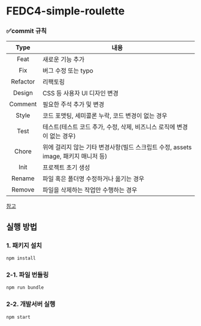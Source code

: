 # FEDC4-simple-roulette
### ✅commit 규칙
|   Type   |내용|
|:--------:|---|
|   Feat   |새로운 기능 추가|
|   Fix    |버그 수정 또는 typo|
| Refactor |리팩토링|
|  Design  |CSS 등 사용자 UI 디자인 변경|
| Comment  |필요한 주석 추가 및 변경|
|  Style   |코드 포맷팅, 세미콜론 누락, 코드 변경이 없는 경우|
|   Test   |테스트(테스트 코드 추가, 수정, 삭제, 비즈니스 로직에 변경이 없는 경우)|
|  Chore   |위에 걸리지 않는 기타 변경사항(빌드 스크립트 수정, assets image, 패키지 매니저 등)|
|   Init   |프로젝트 초기 생성|
|  Rename  |파일 혹은 폴더명 수정하거나 옮기는 경우|
|  Remove  |파일을 삭제하는 작업만 수행하는 경우|

[참고](https://kdjun97.github.io/git-github/commit-convention/)

## 실행 방법

### 1. 패키지 설치
```sh
npm install
```

### 2-1. 파일 번들링
```sh
npm run bundle
```

### 2-2. 개발서버 실행
```sh
npm start
```
